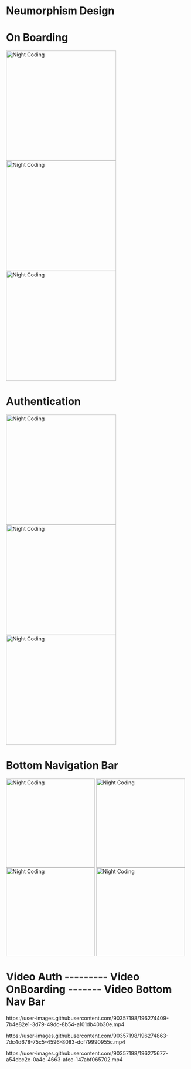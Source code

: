 # Neumorphism Design



# On Boarding
<p>
<img alt="Night Coding" width="300" src="https://github.com/MFaramawy/Neumorphism-Designs/blob/master/assets/layout/onboarding/OnBoarding_Neumorphism_1.png" align="center"/>
<img alt="Night Coding" width="300" src="https://github.com/MFaramawy/Neumorphism-Designs/blob/master/assets/layout/onboarding/OnBoarding_Neumorphism_2.png" align="center"/>
<img alt="Night Coding" width="300" src="https://github.com/MFaramawy/Neumorphism-Designs/blob/master/assets/layout/onboarding/OnBoarding_Neumorphism_3.png" align="center"/>
</p>

# Authentication

<p>
<img alt="Night Coding" width="300" src="https://github.com/MFaramawy/Neumorphism-Designs/blob/master/assets/layout//auth/Sign_In_Neumorphism.png" align="center"/>
<img alt="Night Coding" width="300" src="https://github.com/MFaramawy/Neumorphism-Designs/blob/master/assets/layout//auth/Sign_In_Neumorphism1.png" align="center"/>
<img alt="Night Coding" width="300" src="https://github.com/MFaramawy/Neumorphism-Designs/blob/master/assets/layout//auth/Sign_Up_Neumorphism.png" align="center"/>
</p>

# Bottom Navigation Bar
<p>
<img alt="Night Coding" width="242" src="https://github.com/MFaramawy/Neumorphism-Designs/blob/master/assets/layout/bottom_nav/Home.png" align="center"/>
<img alt="Night Coding" width="242" src="https://github.com/MFaramawy/Neumorphism-Designs/blob/master/assets/layout/bottom_nav/Favorite.png" align="center"/>
<img alt="Night Coding" width="242" src="https://github.com/MFaramawy/Neumorphism-Designs/blob/master/assets/layout/bottom_nav/Profile.png" align="center"/>
<img alt="Night Coding" width="242" src="https://github.com/MFaramawy/Neumorphism-Designs/blob/master/assets/layout/bottom_nav/Settings.png" align="center"/>
</p>

# Video Auth --------- Video OnBoarding ------- Video Bottom Nav Bar

<p> https://user-images.githubusercontent.com/90357198/196274409-7b4e82e1-3d79-49dc-8b54-a101db40b30e.mp4 </p>

<p> https://user-images.githubusercontent.com/90357198/196274863-7dc4d678-75c5-4596-8083-dcf79990955c.mp4 </p>

<p> https://user-images.githubusercontent.com/90357198/196275677-a54cbc2e-0a4e-4663-afec-147abf065702.mp4 </p>


